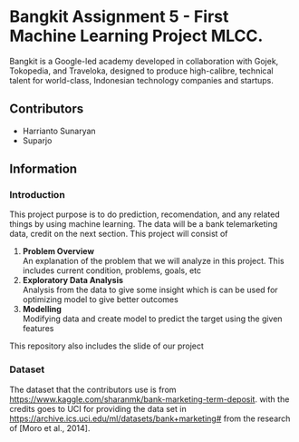 # Bangkit Assignment 5 - First Machine Learning Project MLCC.
Bangkit is a Google-led academy developed in collaboration with Gojek, Tokopedia, and Traveloka, designed to produce high-calibre, technical talent for world-class, Indonesian technology companies and startups. 

## Contributors
- Harrianto Sunaryan
- Suparjo

## Information
### Introduction
This project purpose is to do prediction, recomendation, and any related things by using machine learning. The data will be a bank telemarketing data, credit on the next section. This project will consist of
1. **Problem Overview** <br>
An explanation of the problem that we will analyze in this project. This includes current condition, problems, goals, etc
2. **Exploratory Data Analysis** <br>
Analysis from the data to give some insight which is can be used for optimizing model to give better outcomes
3. **Modelling** <br>
Modifying data and create model to predict the target using the given features

This repository also includes the slide of our project

### Dataset
The dataset that the contributors use is from https://www.kaggle.com/sharanmk/bank-marketing-term-deposit. with the credits goes to UCI for providing the data set in https://archive.ics.uci.edu/ml/datasets/bank+marketing# from the research of [Moro et al., 2014].
